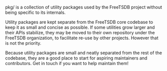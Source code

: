 pkg/ is a collection of utility packages used by the FreeTSDB project without being specific to its internals.

Utility packages are kept separate from the FreeTSDB core codebase to keep it as small and concise as possible.  If some utilities grow larger and their APIs stabilize, they may be moved to their own repository under the FreeTSDB organization, to facilitate re-use by other projects. However that is not the priority.

Because utility packages are small and neatly separated from the rest of the codebase, they are a good place to start for aspiring maintainers and contributors. Get in touch if you want to help maintain them!
